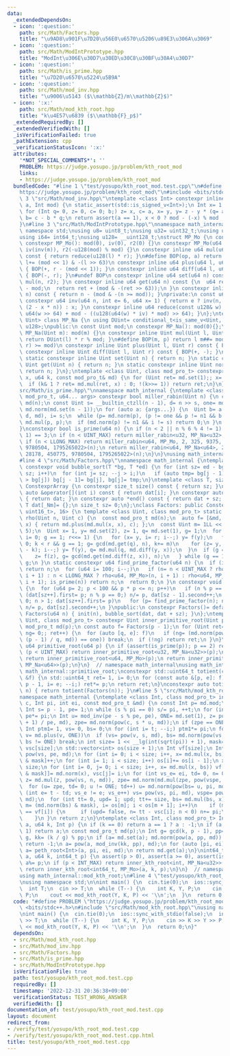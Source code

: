 ```yaml
---
data:
  _extendedDependsOn:
  - icon: ':question:'
    path: src/Math/Factors.hpp
    title: "\u9AD8\u901F\u7D20\u56E0\u6570\u5206\u89E3\u306A\u3069"
  - icon: ':question:'
    path: src/Math/ModIntPrototype.hpp
    title: "ModInt\u306E\u30D7\u30ED\u30C8\u30BF\u30A4\u30D7"
  - icon: ':question:'
    path: src/Math/is_prime.hpp
    title: "\u7D20\u6570\u5224\u5B9A"
  - icon: ':question:'
    path: src/Math/mod_inv.hpp
    title: "\u9006\u5143 ($\\mathbb{Z}/m\\mathbb{Z}$)"
  - icon: ':x:'
    path: src/Math/mod_kth_root.hpp
    title: "k\u4E57\u6839 ($\\mathbb{F}_p$)"
  _extendedRequiredBy: []
  _extendedVerifiedWith: []
  _isVerificationFailed: true
  _pathExtension: cpp
  _verificationStatusIcon: ':x:'
  attributes:
    '*NOT_SPECIAL_COMMENTS*': ''
    PROBLEM: https://judge.yosupo.jp/problem/kth_root_mod
    links:
    - https://judge.yosupo.jp/problem/kth_root_mod
  bundledCode: "#line 1 \"test/yosupo/kth_root_mod.test.cpp\"\n#define PROBLEM \"\
    https://judge.yosupo.jp/problem/kth_root_mod\"\n#include <bits/stdc++.h>\n#line\
    \ 3 \"src/Math/mod_inv.hpp\"\ntemplate <class Int> constexpr inline Int mod_inv(Int\
    \ a, Int mod) {\n static_assert(std::is_signed_v<Int>);\n Int x= 1, y= 0, b= mod;\n\
    \ for (Int q= 0, z= 0, c= 0; b;) z= x, c= a, x= y, y= z - y * (q= a / b), a= b,\
    \ b= c - b * q;\n return assert(a == 1), x < 0 ? mod - (-x) % mod : x % mod;\n\
    }\n#line 3 \"src/Math/ModIntPrototype.hpp\"\nnamespace math_internal {\nusing\
    \ namespace std;\nusing u8= uint8_t;\nusing u32= uint32_t;\nusing u64= uint64_t;\n\
    using i64= int64_t;\nusing u128= __uint128_t;\nstruct MP_Mo {\n const u64 mod;\n\
    \ constexpr MP_Mo(): mod(0), iv(0), r2(0) {}\n constexpr MP_Mo(u64 m): mod(m),\
    \ iv(inv(m)), r2(-u128(mod) % mod) {}\n constexpr inline u64 mul(u64 l, u64 r)\
    \ const { return reduce(u128(l) * r); }\n#define BOP(op, a) return l op##= a,\
    \ l+= (mod << 1) & -(l >> 63)\n constexpr inline u64 plus(u64 l, u64 r) const\
    \ { BOP(+, r - (mod << 1)); }\n constexpr inline u64 diff(u64 l, u64 r) const\
    \ { BOP(-, r); }\n#undef BOP\n constexpr inline u64 set(u64 n) const { return\
    \ mul(n, r2); }\n constexpr inline u64 get(u64 n) const {\n  u64 ret= reduce(n)\
    \ - mod;\n  return ret + (mod & -(ret >> 63));\n }\n constexpr inline u64 norm(u64\
    \ n) const { return n - (mod & -(n >= mod)); }\nprivate:\n const u64 iv, r2;\n\
    \ constexpr u64 inv(u64 n, int e= 6, u64 x= 1) { return e ? inv(n, e - 1, x *\
    \ (2 - x * n)) : x; }\n constexpr inline u64 reduce(const u128& w) const { return\
    \ u64(w >> 64) + mod - ((u128(u64(w) * iv) * mod) >> 64); }\n};\ntemplate <class\
    \ Uint> class MP_Na {\n using DUint= conditional_t<is_same_v<Uint, u32>, u64,\
    \ u128>;\npublic:\n const Uint mod;\n constexpr MP_Na(): mod(0){};\n constexpr\
    \ MP_Na(Uint m): mod(m) {}\n constexpr inline Uint mul(Uint l, Uint r) const {\
    \ return DUint(l) * r % mod; }\n#define BOP(m, p) return l m##= mod & -((l p##=\
    \ r) >= mod)\n constexpr inline Uint plus(Uint l, Uint r) const { BOP(-, +); }\n\
    \ constexpr inline Uint diff(Uint l, Uint r) const { BOP(+, -); }\n#undef BOP\n\
    \ static constexpr inline Uint set(Uint n) { return n; }\n static constexpr inline\
    \ Uint get(Uint n) { return n; }\n static constexpr inline Uint norm(Uint n) {\
    \ return n; }\n};\ntemplate <class Uint, class mod_pro_t> constexpr Uint pow(Uint\
    \ x, u64 k, const mod_pro_t& md) {\n for (Uint ret= md.set(1);; x= md.mul(x, x))\n\
    \  if (k& 1 ? ret= md.mul(ret, x) : 0; !(k>>= 1)) return ret;\n}\n}\n#line 4 \"\
    src/Math/is_prime.hpp\"\nnamespace math_internal {\ntemplate <class Uint, class\
    \ mod_pro_t, u64... args> constexpr bool miller_rabin(Uint n) {\n const mod_pro_t\
    \ md(n);\n const Uint s= __builtin_ctzll(n - 1), d= n >> s, one= md.set(1), n1=\
    \ md.norm(md.set(n - 1));\n for (auto a: {args...}) {\n  Uint b= a % n, p= pow(md.set(b),\
    \ d, md), i= s;\n  while (p= md.norm(p), (p != one && p != n1 && b && i--)) p=\
    \ md.mul(p, p);\n  if (md.norm(p) != n1 && i != s) return 0;\n }\n return true;\n\
    }\nconstexpr bool is_prime(u64 n) {\n if (n < 2 || n % 6 % 4 != 1) return (n |\
    \ 1) == 3;\n if (n < UINT_MAX) return miller_rabin<u32, MP_Na<u32>, 2, 7, 61>(n);\n\
    \ if (n < LLONG_MAX) return miller_rabin<u64, MP_Mo, 2, 325, 9375, 28178, 450775,\
    \ 9780504, 1795265022>(n);\n return miller_rabin<u64, MP_Na<u64>, 2, 325, 9375,\
    \ 28178, 450775, 9780504, 1795265022>(n);\n}\n}\nusing math_internal::is_prime;\n\
    #line 4 \"src/Math/Factors.hpp\"\nnamespace math_internal {\ntemplate <class T>\
    \ constexpr void bubble_sort(T *bg, T *ed) {\n for (int sz= ed - bg, i= 0; i <\
    \ sz; i++)\n  for (int j= sz; --j > i;)\n   if (auto tmp= bg[j - 1]; bg[j - 1]\
    \ > bg[j]) bg[j - 1]= bg[j], bg[j]= tmp;\n}\ntemplate <class T, size_t _Nm> struct\
    \ ConstexprArray {\n constexpr size_t size() const { return sz; }\n constexpr\
    \ auto &operator[](int i) const { return dat[i]; }\n constexpr auto *begin() const\
    \ { return dat; }\n constexpr auto *end() const { return dat + sz; }\nprotected:\n\
    \ T dat[_Nm]= {};\n size_t sz= 0;\n};\nclass Factors: public ConstexprArray<pair<u64,\
    \ uint16_t>, 16> {\n template <class Uint, class mod_pro_t> static constexpr Uint\
    \ rho(Uint n, Uint c) {\n  const mod_pro_t md(n);\n  auto f= [&md, n, c](Uint\
    \ x) { return md.plus(md.mul(x, x), c); };\n  const Uint m= 1LL << (__lg(n) /\
    \ 5);\n  Uint x= 1, y= md.set(2), z= 1, q= md.set(1), g= 1;\n  for (Uint r= 1,\
    \ i= 0; g == 1; r<<= 1) {\n   for (x= y, i= r; i--;) y= f(y);\n   for (Uint k=\
    \ 0; k < r && g == 1; g= gcd(md.get(q), n), k+= m)\n    for (z= y, i= min(m, r\
    \ - k); i--;) y= f(y), q= md.mul(q, md.diff(y, x));\n  }\n  if (g == n) do {\n\
    \    z= f(z), g= gcd(md.get(md.diff(z, x)), n);\n   } while (g == 1);\n  return\
    \ g;\n }\n static constexpr u64 find_prime_factor(u64 n) {\n  if (is_prime(n))\
    \ return n;\n  for (u64 i= 100; i--;)\n   if (n= n < UINT_MAX ? rho<u32, MP_Na<u32>>(n,\
    \ i + 1) : n < LLONG_MAX ? rho<u64, MP_Mo>(n, i + 1) : rho<u64, MP_Na<u64>>(n,\
    \ i + 1); is_prime(n)) return n;\n  return 0;\n }\n constexpr void init(u64 n)\
    \ {\n  for (u64 p= 2; p < 100 && p * p <= n; p++)\n   if (n % p == 0)\n    for\
    \ (dat[sz++].first= p; n % p == 0;) n/= p, dat[sz - 1].second++;\n  for (u64 p=\
    \ 0; n > 1; dat[sz++].first= p)\n   for (p= find_prime_factor(n); n % p == 0;)\
    \ n/= p, dat[sz].second++;\n }\npublic:\n constexpr Factors()= default;\n constexpr\
    \ Factors(u64 n) { init(n), bubble_sort(dat, dat + sz); }\n};\ntemplate <class\
    \ Uint, class mod_pro_t> constexpr Uint inner_primitive_root(Uint p) {\n const\
    \ mod_pro_t md(p);\n const auto f= Factors(p - 1);\n for (Uint ret= 2, one= md.set(1),\
    \ ng= 0;; ret++) {\n  for (auto [q, e]: f)\n   if (ng= (md.norm(pow(md.set(ret),\
    \ (p - 1) / q, md)) == one)) break;\n  if (!ng) return ret;\n }\n}\nconstexpr\
    \ u64 primitive_root(u64 p) {\n if (assert(is_prime(p)); p == 2) return 1;\n if\
    \ (p < UINT_MAX) return inner_primitive_root<u32, MP_Na<u32>>(p);\n if (p < LLONG_MAX)\
    \ return inner_primitive_root<u64, MP_Mo>(p);\n return inner_primitive_root<u64,\
    \ MP_Na<u64>>(p);\n}\n}  // namespace math_internal\nusing math_internal::Factors,\
    \ math_internal::primitive_root;\nconstexpr std::uint64_t totient(const Factors\
    \ &f) {\n std::uint64_t ret= 1, i= 0;\n for (const auto &[p, e]: f)\n  for (ret*=\
    \ p - 1, i= e; --i;) ret*= p;\n return ret;\n}\nconstexpr auto totient(std::uint64_t\
    \ n) { return totient(Factors(n)); }\n#line 5 \"src/Math/mod_kth_root.hpp\"\n\
    namespace math_internal {\ntemplate <class Int, class mod_pro_t> inline Int peth_root(Int\
    \ c, Int pi, int ei, const mod_pro_t &md) {\n const Int p= md.mod;\n int t= 0;\n\
    \ Int s= p - 1, pe= 1;\n while (s % pi == 0) s/= pi, ++t;\n for (int i= ei; i--;)\
    \ pe*= pi;\n Int u= mod_inv(pe - s % pe, pe), ONE= md.set(1), z= pow(c, (s * u\
    \ + 1) / pe, md), zpe= md.norm(pow(c, s * u, md));\n if (zpe == ONE) return z;\n\
    \ Int ptm1= 1, vs= 0, bs= 0;\n for (int i= t; --i;) ptm1*= pi;\n for (Int v= md.set(2);;\
    \ v= md.plus(v, ONE))\n  if (vs= pow(v, s, md), bs= md.norm(pow(vs, ptm1, md));\
    \ bs != ONE) break;\n int size= 1 << __lg(int(sqrt(pi)) + 1), mask= size - 1,\
    \ vsc[size];\n std::vector<int> os(size + 1);\n Int vf[size];\n Int x= ONE, vspe=\
    \ pow(vs, pe, md);\n for (int i= 0; i < size; i++, x= md.mul(x, bs)) os[md.norm(x)\
    \ & mask]++;\n for (int i= 1; i < size; i++) os[i]+= os[i - 1];\n x= ONE, os[size]=\
    \ size;\n for (int i= 0, j= 0; i < size; i++, x= md.mul(x, bs)) vf[j= --os[md.norm(x)\
    \ & mask]]= md.norm(x), vsc[j]= i;\n for (int vs_e= ei, td= 0, n= 0; zpe != ONE;\
    \ z= md.mul(z, pow(vs, n, md)), zpe= md.norm(md.mul(zpe, pow(vspe, n, md)))) {\n\
    \  for (u= zpe, td= 0; u != ONE; td++) u= md.norm(pow(bs= u, pi, md));\n  for\
    \ (int e= t - td; vs_e != e; vs_e++) vs= pow(vs, pi, md), vspe= pow(vspe, pi,\
    \ md);\n  for (int tt= 0, upd= 1; upd; tt+= size, bs= md.mul(bs, x))\n   for (int\
    \ m= (md.norm(bs) & mask), i= os[m]; i < os[m + 1]; i++)\n    if (md.norm(bs)\
    \ == vf[i]) {\n     if (upd= false, n= tt - vsc[i]; n < 0) n+= pi;\n     break;\n\
    \    }\n }\n return z;\n}\ntemplate <class Int, class mod_pro_t> Int inner_kth_root(Int\
    \ a, u64 k, Int p) {\n if (k == 0) return a == 1 ? a : -1;\n if (a <= 1 || k <=\
    \ 1) return a;\n const mod_pro_t md(p);\n Int g= gcd(k, p - 1), pp= (p - 1) /\
    \ g, kk= (k / g) % pp;\n if (a= md.set(a); md.norm(pow(a, pp, md)) != md.set(1))\
    \ return -1;\n a= pow(a, mod_inv(kk, pp), md);\n for (auto [pi, ei]: Factors(g))\
    \ a= peth_root<Int>(a, pi, ei, md);\n return md.get(a);\n}\nint64_t mod_kth_root(int64_t\
    \ a, u64 k, int64_t p) {\n assert(p > 0), assert(a >= 0), assert(is_prime(p)),\
    \ a%= p;\n if (p < INT_MAX) return inner_kth_root<int, MP_Na<u32>>(a, k, p);\n\
    \ return inner_kth_root<int64_t, MP_Mo>(a, k, p);\n}\n}  // namespace math_internal\n\
    using math_internal::mod_kth_root;\n#line 4 \"test/yosupo/kth_root_mod.test.cpp\"\
    \nusing namespace std;\n\nint main() {\n  cin.tie(0);\n  ios::sync_with_stdio(false);\n\
    \  int T;\n  cin >> T;\n  while (T--) {\n    int K, Y, P;\n    cin >> K >> Y >>\
    \ P;\n    cout << mod_kth_root(Y, K, P) << '\\n';\n  }\n  return 0;\n}\n"
  code: "#define PROBLEM \"https://judge.yosupo.jp/problem/kth_root_mod\"\n#include\
    \ <bits/stdc++.h>\n#include \"src/Math/mod_kth_root.hpp\"\nusing namespace std;\n\
    \nint main() {\n  cin.tie(0);\n  ios::sync_with_stdio(false);\n  int T;\n  cin\
    \ >> T;\n  while (T--) {\n    int K, Y, P;\n    cin >> K >> Y >> P;\n    cout\
    \ << mod_kth_root(Y, K, P) << '\\n';\n  }\n  return 0;\n}"
  dependsOn:
  - src/Math/mod_kth_root.hpp
  - src/Math/mod_inv.hpp
  - src/Math/Factors.hpp
  - src/Math/is_prime.hpp
  - src/Math/ModIntPrototype.hpp
  isVerificationFile: true
  path: test/yosupo/kth_root_mod.test.cpp
  requiredBy: []
  timestamp: '2022-12-31 20:36:38+09:00'
  verificationStatus: TEST_WRONG_ANSWER
  verifiedWith: []
documentation_of: test/yosupo/kth_root_mod.test.cpp
layout: document
redirect_from:
- /verify/test/yosupo/kth_root_mod.test.cpp
- /verify/test/yosupo/kth_root_mod.test.cpp.html
title: test/yosupo/kth_root_mod.test.cpp
---
```

